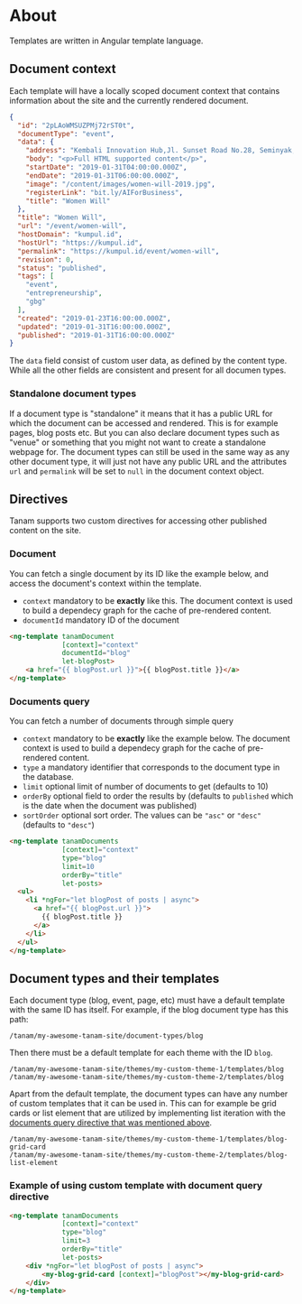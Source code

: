 # About
Templates are written in Angular template language.

## Document context
Each template will have a locally scoped document context that contains information
about the site and the currently rendered document.

```json
{
  "id": "2pLAoWMSUZPMj72rST0t",
  "documentType": "event",
  "data": {
    "address": "Kembali Innovation Hub,Jl. Sunset Road No.28, Seminyak, Kuta, Kabupaten Badung, Bali 80361",
    "body": "<p>Full HTML supported content</p>",
    "startDate": "2019-01-31T04:00:00.000Z",
    "endDate": "2019-01-31T06:00:00.000Z",
    "image": "/content/images/women-will-2019.jpg",
    "registerLink": "bit.ly/AIForBusiness",
    "title": "Women Will"
  },
  "title": "Women Will",
  "url": "/event/women-will",
  "hostDomain": "kumpul.id",
  "hostUrl": "https://kumpul.id",
  "permalink": "https://kumpul.id/event/women-will",
  "revision": 0,
  "status": "published",
  "tags": [
    "event",
    "entrepreneurship",
    "gbg"
  ],
  "created": "2019-01-23T16:00:00.000Z",
  "updated": "2019-01-31T16:00:00.000Z",
  "published": "2019-01-31T16:00:00.000Z"
}
```

The `data` field consist of custom user data, as defined by the content type. While all the other
fields are consistent and present for all documen types.

### Standalone document types
If a document type is "standalone" it means that it has a public URL for which the document can
be accessed and rendered. This is for example pages, blog posts etc. But you can also declare
document types such as "venue" or something that you might not want to create a standalone
webpage for. The document types can still be used in the same way as any other document type,
it will just not have any public URL and the attributes `url` and `permalink` will be set to
`null` in the document context object.


## Directives
Tanam supports two custom directives for accessing other published content on the site.

### Document
You can fetch a single document by its ID like the example below, and access the document's context within the template.

 - `context` mandatory to be **exactly** like this. The document context is used to build a dependecy graph for the cache of pre-rendered content.
 - `documentId` mandatory ID of the document

```html
<ng-template tanamDocument
             [context]="context"
             documentId="blog"
             let-blogPost>
    <a href="{{ blogPost.url }}">{{ blogPost.title }}</a>
</ng-template>
```


### Documents query
You can fetch a number of documents through simple query

 - `context` mandatory to be **exactly** like the example below. The document context is used to build a dependecy graph for the cache of pre-rendered content.
 - `type` a mandatory identifier that corresponds to the document type in the database.
 - `limit` optional limit of number of documents to get (defaults to 10)
 - `orderBy` optional field to order the results by (defaults to `published` which is the date when the document was published)
 - `sortOrder` optional sort order. The values can be `"asc"` or `"desc"` (defaults to `"desc"`)

```html
<ng-template tanamDocuments
             [context]="context"
             type="blog"
             limit=10
             orderBy="title"
             let-posts>
  <ul>
    <li *ngFor="let blogPost of posts | async">
      <a href="{{ blogPost.url }}">
        {{ blogPost.title }}
      </a>
    </li>
  </ul>
</ng-template>
```

## Document types and their templates
Each document type (blog, event, page, etc) must have a default template with the same ID has itself. For example,
if the blog document type has this path:

```
/tanam/my-awesome-tanam-site/document-types/blog
```

Then there must be a default template for each theme with the ID `blog`.

```
/tanam/my-awesome-tanam-site/themes/my-custom-theme-1/templates/blog
/tanam/my-awesome-tanam-site/themes/my-custom-theme-2/templates/blog
```

Apart from the default template, the document types can have any number of custom templates that it can be used in. This can for example be grid cards or list element that are utilized by implementing
list iteration with the [documents query directive that was mentioned above](#documents-query).

```
/tanam/my-awesome-tanam-site/themes/my-custom-theme-1/templates/blog-grid-card
/tanam/my-awesome-tanam-site/themes/my-custom-theme-2/templates/blog-list-element
```

### Example of using custom template with document query directive

```html
<ng-template tanamDocuments
             [context]="context"
             type="blog"
             limit=3
             orderBy="title"
             let-posts>
    <div *ngFor="let blogPost of posts | async">
        <my-blog-grid-card [context]="blogPost"></my-blog-grid-card>
    </div>
</ng-template>
```
